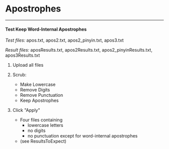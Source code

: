 # Apostrophes

***

#### Test Keep Word-Internal Apostrophes

*Test files:* apos.txt, apos2.txt, apos2_pinyin.txt, apos3.txt  

*Result files:* aposResults.txt, apos2Results.txt, apos2_pinyinResults.txt,
                apos3Results.txt
            

1. Upload all files

2. Scrub: 
    - Make Lowercase
    - Remove Digits
    - Remove Punctuation
    - Keep Apostrophes
    
3. Click "Apply"
    - Four files containing
        * lowercase letters
        * no digits
        * no punctuation except for word-internal apostrophes
    - (see ResultsToExpect)
